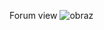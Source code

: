 Forum view
![obraz](https://user-images.githubusercontent.com/82496006/202536640-34d71416-2ab9-4261-9789-0e5aee8a03a6.png)
